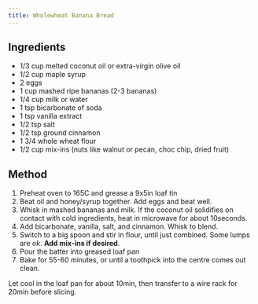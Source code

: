 ```yaml
---
title: Wholewheat Banana Bread
---
```


## Ingredients

-   1/3 cup melted coconut oil or extra-virgin olive oil
-   1/2 cup maple syrup
-   2 eggs
-   1 cup mashed ripe bananas (2-3 bananas)
-   1/4 cup milk or water
-   1 tsp bicarbonate of soda
-   1 tsp vanilla extract
-   1/2 tsp salt
-   1/2 tsp ground cinnamon
-   1 3/4 whole wheat flour
-   1/2 cup mix-ins (nuts like walnut or pecan, choc chip, dried fruit)

## Method

1.  Preheat oven to 165C and grease a 9x5in loaf tin
2.  Beat oil and honey/syrup together. Add eggs and beat well.
3.  Whisk in mashed bananas and milk. If the coconut oil solidifies on contact with cold ingredients, heat in microwave for about 10seconds.
4.  Add bicarbonate, vanilla, salt, and cinnamon. Whisk to blend.
5.  Switch to a big spoon and stir in flour, until just combined. Some lumps are *ok*. **Add mix-ins if desired**.
6.  Pour the batter into greased loaf pan
7.  Bake for 55-60 minutes, or until a toothpick into the centre comes out clean.

Let cool in the loaf pan for about 10min, then transfer to a wire rack for 20min before slicing.
